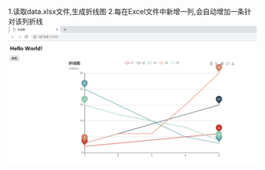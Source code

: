 1.读取data.xlsx文件,生成折线图
2.每在Excel文件中新增一列,会自动增加一条针对该列折线
![效果图](https://github.com/chiangdaun/flask_echarts/blob/master/static/img/02.png)
